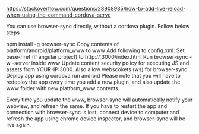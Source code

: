 https://stackoverflow.com/questions/28908935/how-to-add-live-reload-when-using-the-command-cordova-serve

You can use browser-sync directly, without a cordova plugin. Follow below steps

npm install -g browser-sync
Copy contents of platform/android/platform_www to www
Add following to config.xml: <allow-navigation href="http://<YOUR-IP>:3000" />
Set base-href (if angular project) to http://<YOUR-IP>:3000/index.html
Run browser-sync -w -server inside www
Update content security policy for executing JS and assets from YOUR-IP:3000. Also allow webscokets (ws) for browser-sync
Deploy app using cordova run android
Please note that you will have to redeploy the app every time you add a new plugin, and also update the www folder with new platform_www contents.

Every time you update the www, browser-sync will automatically notify your webview, and refresh the same. If you have to restart the app and connection with browser-sync is lost, connect device to computer and refresh the app using chrome device inspector, and browser-sync will be live again.